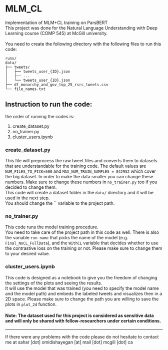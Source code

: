 # MLM_CL
Implementation of MLM+CL training on ParsBERT\
This project was done for the Natural Language Understanding with Deep Learning course (COMP 545) at McGill university.\
\
You need to create the following directory with the following files to run this code:
```
runs/ 
data/ 
├── tweets/
│   ├── tweets_user_{ID}.json
│   ├── ...
│   └── tweets_user_{ID}.json
├── df_monarchy_and_gov_top_25_rsrc_tweets.csv
└── file_names.txt
```

## Instruction to run the code:
the order of running the codes is:
1. create_dataset.py
2. no_trainer.py
3. cluster_users.ipynb
###  create_dataset.py
This file will preprocess the raw tweet files and converts them to datasets that are understandable for the training code. 
The default values are `NUM_FILES_TO_PICK=500` and `MAX_NUM_TRAIN_SAMPLES = 842952` which cover the big dataset. In order to make the data smaller you can change these numbers. Make sure to change these numbers in `no_trainer.py` too if you decided to change them.\
This code will create a dataset folder in the `data/` directory and it will be used in the next step.\
You should change the `` variable to the project path.
### no_trainer.py
This code runs the model training procedure. \
You need to take care of the project path in this code as well. There is also the variable `run_name` that picks the name of the model (e.g. `Final_NoCL_FullData`), and the `WithCL` variable that decides whether to use the contrastive loss on the training or not. Please make sure to change them to your desired value.
### cluster_users.ipynb
This code is designed as a notebook to give you the freedom of changing the settings of the plots and seeing the results.\
It will use the model that was trained (you need to specify the model name and the model path) and embeds the labeled tweets and visualizes then in a 2D space.
Please make sure to change the path you are willing to save the plots in `plot_2d` function.


#### Note: The dataset used for this project is considered as sensitive data and will only be shared with fellow-researchers under certain conditions.


---------
If there were any problems with the code please do not hesitate to contact me at sahar [dot] omidishayegan [at] mail [dot] mcgill [dot] ca

